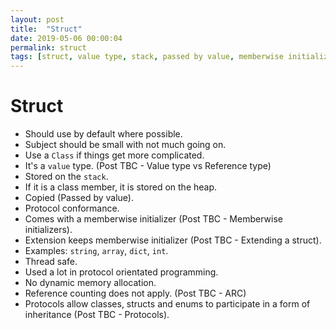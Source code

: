 ```yaml
---
layout: post
title:  "Struct"
date: 2019-05-06 00:00:04
permalink: struct
tags: [struct, value type, stack, passed by value, memberwise initializer]
---
```


# Struct
- Should use by default where possible.
- Subject should be small with not much going on.
- Use a `Class` if things get more complicated.
- It's a `value` type. (Post TBC - Value type vs Reference type)
- Stored on the `stack`.
- If it is a class member, it is stored on the heap.
- Copied (Passed by value).
- Protocol conformance.
- Comes with a memberwise initializer (Post TBC - Memberwise initializers).
- Extension keeps memberwise initializer (Post TBC - Extending a struct).
- Examples: `string`, `array`, `dict`, `int`.
- Thread safe.
- Used a lot in protocol orientated programming.
- No dynamic memory allocation.
- Reference counting does not apply. (Post TBC - ARC)
- Protocols allow classes, structs and enums to participate in a form of inheritance (Post TBC - Protocols).
